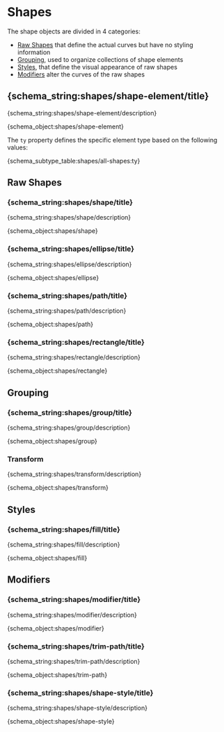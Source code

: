 # Shapes

The shape objects are divided in 4 categories:

* [Raw Shapes](#raw-shapes) that define the actual curves but have no styling information
* [Grouping](#grouping), used to organize collections of shape elements
* [Styles](#styles), that define the visual appearance of raw shapes
* [Modifiers](#modifiers) alter the curves of the raw shapes

## {schema_string:shapes/shape-element/title}

{schema_string:shapes/shape-element/description}

{schema_object:shapes/shape-element}

The `ty` property defines the specific element type based on the following values:

{schema_subtype_table:shapes/all-shapes:ty}


## Raw Shapes

### {schema_string:shapes/shape/title}

{schema_string:shapes/shape/description}

{schema_object:shapes/shape}


### {schema_string:shapes/ellipse/title}

{schema_string:shapes/ellipse/description}

{schema_object:shapes/ellipse}


### {schema_string:shapes/path/title}

{schema_string:shapes/path/description}

{schema_object:shapes/path}


### {schema_string:shapes/rectangle/title}

{schema_string:shapes/rectangle/description}

{schema_object:shapes/rectangle}

## Grouping

### {schema_string:shapes/group/title}

{schema_string:shapes/group/description}

{schema_object:shapes/group}

### Transform

{schema_string:shapes/transform/description}

{schema_object:shapes/transform}

## Styles

### {schema_string:shapes/fill/title}

{schema_string:shapes/fill/description}

{schema_object:shapes/fill}


## Modifiers

### {schema_string:shapes/modifier/title}

{schema_string:shapes/modifier/description}

{schema_object:shapes/modifier}

### {schema_string:shapes/trim-path/title}

{schema_string:shapes/trim-path/description}

{schema_object:shapes/trim-path}


### {schema_string:shapes/shape-style/title}

{schema_string:shapes/shape-style/description}

{schema_object:shapes/shape-style}

